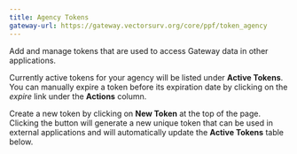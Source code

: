 ```yaml
---
title: Agency Tokens
gateway-url: https://gateway.vectorsurv.org/core/ppf/token_agency
---
```

Add and manage tokens that are used to access Gateway data in other applications.

Currently active tokens for your agency will be listed under **Active Tokens**. You can manually expire a token before its expiration date by clicking on the *expire* link under the **Actions** column.

Create a new token by clicking on **New Token** at the top of the page. Clicking the button will generate a new unique token that can be used in external applications and will automatically update the **Active Tokens** table below.
